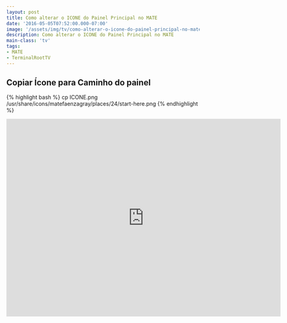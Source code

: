 ```yaml
---
layout: post
title: Como alterar o ICONE do Painel Principal no MATE
date: '2016-05-05T07:52:00.000-07:00'
image: '/assets/img/tv/como-alterar-o-icone-do-painel-principal-no-mate.jpg'
description: Como alterar o ICONE do Painel Principal no MATE
main-class: 'tv'
tags:
- MATE
- TerminalRootTV
---
```


## Copiar Ícone para Caminho do painel
{% highlight bash %}
cp ICONE.png /usr/share/icons/matefaenzagray/places/24/start-here.png
{% endhighlight %}

<iframe allowfullscreen="" frameborder="0" height="515" src="https://www.youtube.com/embed/okcgOhQL6jc" width="715"></iframe> 

